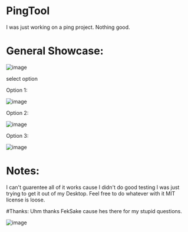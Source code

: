 # PingTool
I was just working on a ping project. Nothing good.


# General Showcase:
![image](https://user-images.githubusercontent.com/60897810/147144998-aa47ca72-a5ce-48bb-8462-b609cdbec753.png)

select option

Option 1:

![image](https://user-images.githubusercontent.com/60897810/147145075-30145c44-94be-4655-94e2-6fb83cce8f26.png)


Option 2:

![image](https://user-images.githubusercontent.com/60897810/147145171-6b138b14-c16d-4427-ab08-c87ab11edaca.png)


Option 3:

![image](https://user-images.githubusercontent.com/60897810/147145228-7a92eb48-c686-4197-a1f8-0b819d0d48fd.png)


# Notes:
I can't guarentee all of it works cause I didn't do good testing I was just trying to get it out of my Desktop.
Feel free to do whatever with it MIT license is loose.

#Thanks:
Uhm thanks FekSake cause hes there for my stupid questions.

![image](https://user-images.githubusercontent.com/60897810/147145434-fe5df334-04c5-4aa8-a97e-2e643d03b34f.png)
